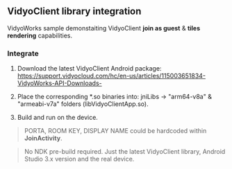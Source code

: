 ## VidyoClient library integration

VidyoWorks sample demonstaiting VidyoClient **join as guest** & **tiles rendering** capabilities.

### Integrate

1. Download the latest VidyoClient Android package:
https://support.vidyocloud.com/hc/en-us/articles/115003651834-VidyoWorks-API-Downloads-

2. Place the corresponding \*.so binaries into: jniLibs -> "arm64-v8a" & "armeabi-v7a" folders (libVidyoClientApp.so).

3. Build and run on the device.

> PORTA, ROOM KEY, DISPLAY NAME could be hardcoded within **JoinActivity**.

> No NDK pre-build required. Just the latest VidyoClient library, Android Studio 3.x version and the real device.
